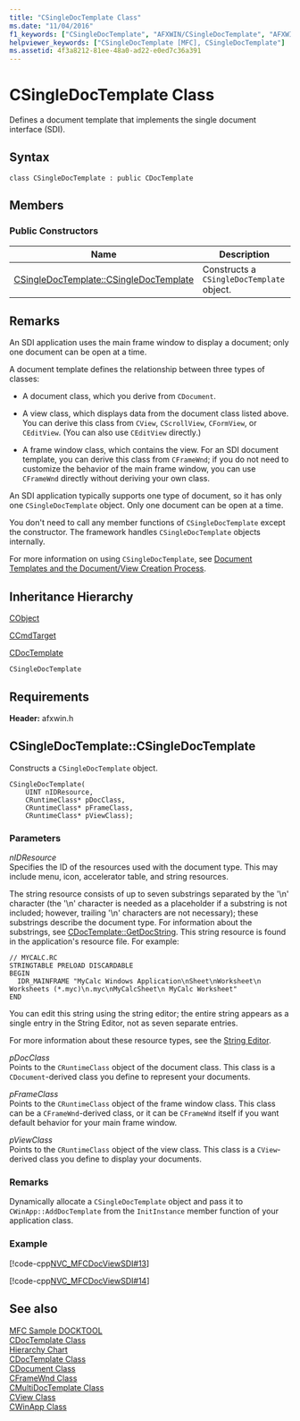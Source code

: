 ```yaml
---
title: "CSingleDocTemplate Class"
ms.date: "11/04/2016"
f1_keywords: ["CSingleDocTemplate", "AFXWIN/CSingleDocTemplate", "AFXWIN/CSingleDocTemplate::CSingleDocTemplate"]
helpviewer_keywords: ["CSingleDocTemplate [MFC], CSingleDocTemplate"]
ms.assetid: 4f3a8212-81ee-48a0-ad22-e0ed7c36a391
---
```

# CSingleDocTemplate Class

Defines a document template that implements the single document interface (SDI).

## Syntax

```
class CSingleDocTemplate : public CDocTemplate
```

## Members

### Public Constructors

|Name|Description|
|----------|-----------------|
|[CSingleDocTemplate::CSingleDocTemplate](#csingledoctemplate)|Constructs a `CSingleDocTemplate` object.|

## Remarks

An SDI application uses the main frame window to display a document; only one document can be open at a time.

A document template defines the relationship between three types of classes:

- A document class, which you derive from `CDocument`.

- A view class, which displays data from the document class listed above. You can derive this class from `CView`, `CScrollView`, `CFormView`, or `CEditView`. (You can also use `CEditView` directly.)

- A frame window class, which contains the view. For an SDI document template, you can derive this class from `CFrameWnd`; if you do not need to customize the behavior of the main frame window, you can use `CFrameWnd` directly without deriving your own class.

An SDI application typically supports one type of document, so it has only one `CSingleDocTemplate` object. Only one document can be open at a time.

You don't need to call any member functions of `CSingleDocTemplate` except the constructor. The framework handles `CSingleDocTemplate` objects internally.

For more information on using `CSingleDocTemplate`, see [Document Templates and the Document/View Creation Process](../../mfc/document-templates-and-the-document-view-creation-process.md).

## Inheritance Hierarchy

[CObject](../../mfc/reference/cobject-class.md)

[CCmdTarget](../../mfc/reference/ccmdtarget-class.md)

[CDocTemplate](../../mfc/reference/cdoctemplate-class.md)

`CSingleDocTemplate`

## Requirements

**Header:** afxwin.h

## <a name="csingledoctemplate"></a> CSingleDocTemplate::CSingleDocTemplate

Constructs a `CSingleDocTemplate` object.

```
CSingleDocTemplate(
    UINT nIDResource,
    CRuntimeClass* pDocClass,
    CRuntimeClass* pFrameClass,
    CRuntimeClass* pViewClass);
```

### Parameters

*nIDResource*<br/>
Specifies the ID of the resources used with the document type. This may include menu, icon, accelerator table, and string resources.

The string resource consists of up to seven substrings separated by the '\n' character (the '\n' character is needed as a placeholder if a substring is not included; however, trailing '\n' characters are not necessary); these substrings describe the document type. For information about the substrings, see [CDocTemplate::GetDocString](../../mfc/reference/cdoctemplate-class.md#getdocstring). This string resource is found in the application's resource file. For example:

```RC
// MYCALC.RC
STRINGTABLE PRELOAD DISCARDABLE
BEGIN
  IDR_MAINFRAME "MyCalc Windows Application\nSheet\nWorksheet\n Worksheets (*.myc)\n.myc\nMyCalcSheet\n MyCalc Worksheet"
END
```

You can edit this string using the string editor; the entire string appears as a single entry in the String Editor, not as seven separate entries.

For more information about these resource types, see the [String Editor](../../windows/string-editor.md).

*pDocClass*<br/>
Points to the `CRuntimeClass` object of the document class. This class is a `CDocument`-derived class you define to represent your documents.

*pFrameClass*<br/>
Points to the `CRuntimeClass` object of the frame window class. This class can be a `CFrameWnd`-derived class, or it can be `CFrameWnd` itself if you want default behavior for your main frame window.

*pViewClass*<br/>
Points to the `CRuntimeClass` object of the view class. This class is a `CView`-derived class you define to display your documents.

### Remarks

Dynamically allocate a `CSingleDocTemplate` object and pass it to `CWinApp::AddDocTemplate` from the `InitInstance` member function of your application class.

### Example

[!code-cpp[NVC_MFCDocViewSDI#13](../../mfc/codesnippet/cpp/csingledoctemplate-class_1.cpp)]

[!code-cpp[NVC_MFCDocViewSDI#14](../../mfc/codesnippet/cpp/csingledoctemplate-class_2.cpp)]

## See also

[MFC Sample DOCKTOOL](../../overview/visual-cpp-samples.md)<br/>
[CDocTemplate Class](../../mfc/reference/cdoctemplate-class.md)<br/>
[Hierarchy Chart](../../mfc/hierarchy-chart.md)<br/>
[CDocTemplate Class](../../mfc/reference/cdoctemplate-class.md)<br/>
[CDocument Class](../../mfc/reference/cdocument-class.md)<br/>
[CFrameWnd Class](../../mfc/reference/cframewnd-class.md)<br/>
[CMultiDocTemplate Class](../../mfc/reference/cmultidoctemplate-class.md)<br/>
[CView Class](../../mfc/reference/cview-class.md)<br/>
[CWinApp Class](../../mfc/reference/cwinapp-class.md)
